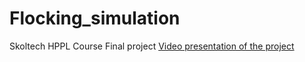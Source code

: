 # Flocking_simulation
Skoltech HPPL Course Final project
[Video presentation of the project](https://youtu.be/BW3XSfYKM88)
